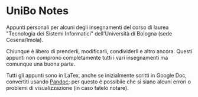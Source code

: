 # UniBo Notes
Appunti personali per alcuni degli insegnamenti del corso di laurea "Tecnologia dei Sistemi Informatici" dell'Università di Bologna (sede Cesena/Imola).

Chiunque è libero di prenderli, modificarli, condividerli e altro ancora. Questi appunti non comprono completamente tutti i vari insegnamenti ma comunque una buona parte.

Tutti gli appunti sono in LaTex, anche se inizialmente scritti in Google Doc, convertiti usando [Pandoc](https://pandoc.org/#); per questo è possibile che si siano alcuni errori o problemi di visualizzazione (in caso fatelo notare).